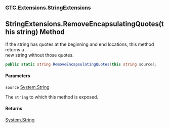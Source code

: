 ### [GTC.Extensions](GTC.Extensions.md 'GTC.Extensions').[StringExtensions](GTC.Extensions.StringExtensions.md 'GTC.Extensions.StringExtensions')

## StringExtensions.RemoveEncapsulatingQuotes(this string) Method

If the string has quotes at the beginning and end locations, this method returns a   
new string without those quotes.

```csharp
public static string RemoveEncapsulatingQuotes(this string source);
```
#### Parameters

<a name='GTC.Extensions.StringExtensions.RemoveEncapsulatingQuotes(thisstring).source'></a>

`source` [System.String](https://docs.microsoft.com/en-us/dotnet/api/System.String 'System.String')

The `string` to which this method is exposed.

#### Returns
[System.String](https://docs.microsoft.com/en-us/dotnet/api/System.String 'System.String')